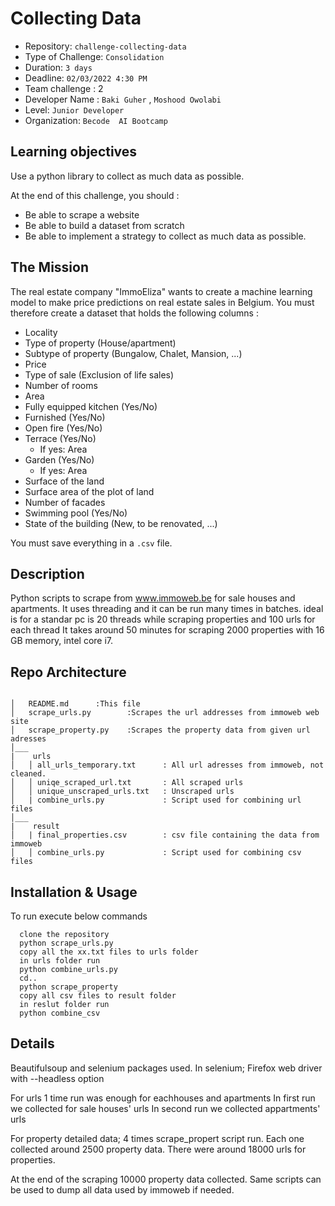 # Collecting Data

- Repository: `challenge-collecting-data`
- Type of Challenge: `Consolidation`
- Duration: `3 days`
- Deadline: `02/03/2022 4:30 PM`
- Team challenge : 2
- Developer Name : `Baki Guher` , `Moshood Owolabi`
- Level: `Junior Developer`
- Organization: `Becode  AI Bootcamp`


## Learning objectives

Use a python library to collect as much data as possible.

At the end of this challenge, you should :

- Be able to scrape a website
- Be able to build a dataset from scratch
- Be able to implement a strategy to collect as much data as possible.

## The Mission

The real estate company "ImmoEliza" wants to create a machine learning model to make price predictions on real estate sales in Belgium. You must therefore create a dataset that holds the following columns :

- Locality
- Type of property (House/apartment)
- Subtype of property (Bungalow, Chalet, Mansion, ...)
- Price
- Type of sale (Exclusion of life sales)
- Number of rooms
- Area
- Fully equipped kitchen (Yes/No)
- Furnished (Yes/No)
- Open fire (Yes/No)
- Terrace (Yes/No)
  - If yes: Area
- Garden (Yes/No)
  - If yes: Area
- Surface of the land
- Surface area of the plot of land
- Number of facades
- Swimming pool (Yes/No)
- State of the building (New, to be renovated, ...)

You must save everything in a `.csv` file.

## Description
Python scripts to scrape from www.immoweb.be for sale houses and apartments. 
It uses threading and it can be run many times in batches. ideal is for a standar pc is 20 threads while scraping properties and 100 urls for each thread It takes around 50 minutes for scraping 2000 properties with 
16 GB memory, intel core i7. 

 
## Repo Architecture 

```

│   README.md      :This file
│   scrape_urls.py        :Scrapes the url addresses from immoweb web site
│   scrape_property.py    :Scrapes the property data from given url adresses  
│___   
|    urls          
│   │ all_urls_temporary.txt      : All url adresses from immoweb, not cleaned.
│   │ uniqe_scraped_url.txt       : All scraped urls 
│   │ unique_unscraped_urls.txt   : Unscraped urls 
│   | combine_urls.py             : Script used for combining url files          
│___  
|    result
│   | final_properties.csv        : csv file containing the data from immoweb
│   │ combine_urls.py             : Script used for combining csv files           
```

## Installation & Usage
To run execute below commands

      clone the repository 
      python scrape_urls.py
      copy all the xx.txt files to urls folder
      in urls folder run
      python combine_urls.py
      cd..
      python scrape_property
      copy all csv files to result folder
      in reslut folder run
      python combine_csv



## Details
Beautifulsoup and selenium packages used. 
In selenium; Firefox web driver with --headless option 

For urls 1 time run was enough for eachhouses and apartments
In first run we collected for sale houses' urls 
In second run  we collected appartments' urls

For property detailed data; 
4 times scrape_propert script run. 
Each one collected around 2500 property data. There were around 18000 urls for properties. 

At the end of the scraping 10000 property data collected. Same scripts can be used to dump all data used by immoweb if needed. 


